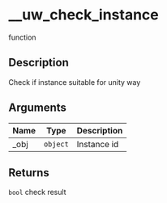 # __uw_check_instance

<span class="badge badge-secondary">function</span>

## Description
Check if instance suitable for unity way

## Arguments
| Name | Type | Description |
| ---- | ---- | ----------- |
| _obj | `object` | Instance id |

## Returns
`bool` check result